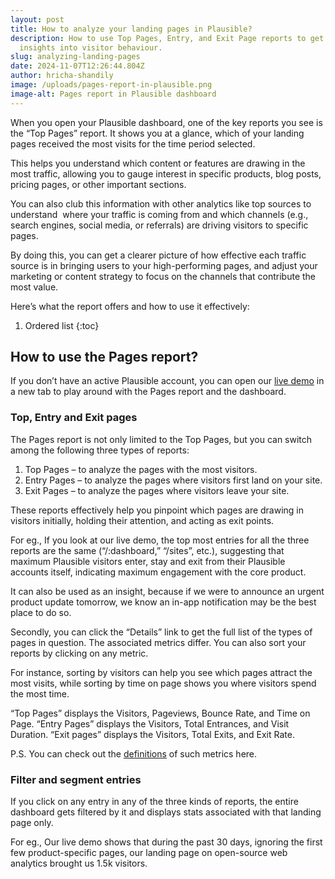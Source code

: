 ```yaml
---
layout: post
title: How to analyze your landing pages in Plausible?
description: How to use Top Pages, Entry, and Exit Page reports to get real
  insights into visitor behaviour.
slug: analyzing-landing-pages
date: 2024-11-07T12:26:44.804Z
author: hricha-shandily
image: /uploads/pages-report-in-plausible.png
image-alt: Pages report in Plausible dashboard
---
```

When you open your Plausible dashboard, one of the key reports you see is the “Top Pages” report. It shows you at a glance, which of your landing pages received the most visits for the time period selected.

This helps you understand which content or features are drawing in the most traffic, allowing you to gauge interest in specific products, blog posts, pricing pages, or other important sections.

You can also club this information with other analytics like top sources to understand  where your traffic is coming from and which channels (e.g., search engines, social media, or referrals) are driving visitors to specific pages. 

By doing this, you can get a clearer picture of how effective each traffic source is in bringing users to your high-performing pages, and adjust your marketing or content strategy to focus on the channels that contribute the most value.

Here’s what the report offers and how to use it effectively:

1. Ordered list
   {:toc}

## How to use the Pages report?

If you don’t have an active Plausible account, you can open our [live demo](https://plausible.io/plausible.io) in a new tab to play around with the Pages report and the dashboard.

### Top, Entry and Exit pages

The Pages report is not only limited to the Top Pages, but you can switch among the following three types of reports:

1. Top Pages – to analyze the pages with the most visitors. 
2. Entry Pages – to analyze the pages where visitors first land on your site.
3. Exit Pages – to analyze the pages where visitors leave your site.

These reports effectively help you pinpoint which pages are drawing in visitors initially, holding their attention, and acting as exit points.

For eg., If you look at our live demo, the top most entries for all the three reports are the same (“/:dashboard,” “/sites”, etc.), suggesting that maximum Plausible visitors enter, stay and exit from their Plausible accounts itself, indicating maximum engagement with the core product. 

It can also be used as an insight, because if we were to announce an urgent product update tomorrow, we know an in-app notification may be the best place to do so.

Secondly, you can click the “Details” link to get the full list of the types of pages in question. The associated metrics differ. You can also sort your reports by clicking on any metric.

For instance, sorting by visitors can help you see which pages attract the most visits, while sorting by time on page shows you where visitors spend the most time.

“Top Pages” displays the Visitors, Pageviews, Bounce Rate, and Time on Page. “Entry Pages” displays the Visitors, Total Entrances, and Visit Duration. “Exit pages” displays the Visitors, Total Exits, and Exit Rate.

P.S. You can check out the [definitions](https://plausible.io/docs/metrics-definitions) of such metrics here.

### Filter and segment entries

If you click on any entry in any of the three kinds of reports, the entire dashboard gets filtered by it and displays stats associated with that landing page only.

For eg., Our live demo shows that during the past 30 days, ignoring the first few product-specific pages, our landing page on open-source web analytics brought us 1.5k visitors.